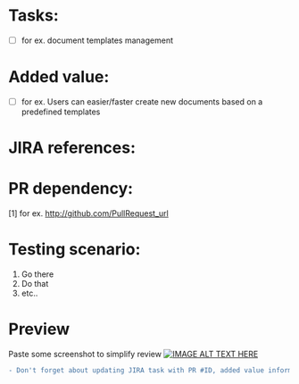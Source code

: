 # Tasks:
- [ ] for ex. document templates management

# Added value:
- [ ] for ex. Users can easier/faster create new documents based on a predefined templates

# JIRA references:

# PR dependency:
[1] for ex. http://github.com/PullRequest_url

# Testing scenario:
1. Go there
2. Do that
3. etc..

# Preview
Paste some screenshot to simplify review
[![IMAGE ALT TEXT HERE](https://img.youtube.com/vi/YOUTUBE_VIDEO_ID_HERE/0.jpg)](https://www.youtube.com/watch?v=YOUTUBE_VIDEO_ID_HERE)

```diff
- Don't forget about updating JIRA task with PR #ID, added value information and Testing scenarios
```
